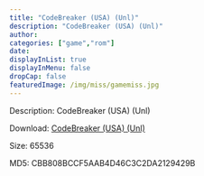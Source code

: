 ```yaml
---
title: "CodeBreaker (USA) (Unl)"
description: "CodeBreaker (USA) (Unl)"
author: 
categories: ["game","rom"]
date: 
displayInList: true
displayInMenu: false
dropCap: false
featuredImage: /img/miss/gamemiss.jpg
---
```


Description: CodeBreaker (USA) (Unl)

Download: <a style="text-decoration:underline;" href="https://mega.nz/#!OWQECQba!IFp1i1nhydIdxPnjFV-NAEPgm-6euGRp3Z2vpDhh3bg" target = "_blank" rel = "nofollow" > CodeBreaker (USA) (Unl)</a>

Size: 65536

MD5: CBB808BCCF5AAB4D46C3C2DA2129429B

